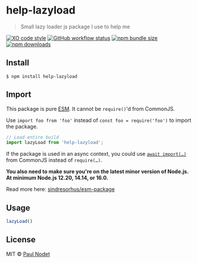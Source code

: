 # help-lazyload
> Small lazy loader js package I use to help me

[![XO code style](https://img.shields.io/badge/code_style-XO-5ed9c7.svg)](https://github.com/xojs/xo)
[![GitHub workflow status](https://img.shields.io/github/workflow/status/pnxdxt/help-lazyload/CI)](https://github.com/pnxdxt/help-lazyload)
[![npm bundle size](https://img.shields.io/bundlephobia/min/help-lazyload)](https://bundlephobia.com/package/help-lazyload)
[![npm downloads](https://img.shields.io/npm/dt/help-lazyload)](https://www.npmjs.com/package/help-lazyload)

## Install
```
$ npm install help-lazyload
```
## Import

This package is pure [ESM](https://developer.mozilla.org/en-US/docs/Web/JavaScript/Guide/Modules). It cannot be `require()`'d from CommonJS.

Use `import foo from 'foo'` instead of `const foo = require('foo')` to import the package.

```js
// Load entire build
import lazyLoad from 'help-lazyload';
```
If the package is used in an async context, you could use [`await import(…)`](https://developer.mozilla.org/en-US/docs/Web/JavaScript/Reference/Statements/import#dynamic_imports) from CommonJS instead of `require(…)`.

**You also need to make sure you're on the latest minor version of Node.js. At minimum Node.js 12.20, 14.14, or 16.0.**

Read more here: [sindresorhus/esm-package](https://gist.github.com/sindresorhus/a39789f98801d908bbc7ff3ecc99d99c)


## Usage

```js
lazyLoad()
```

## License

MIT © [Paul Nodet](https://pnodet.com)

